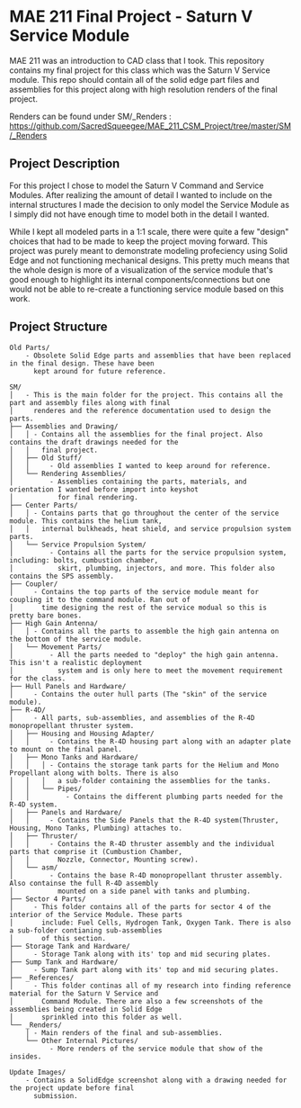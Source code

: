 # MAE 211 Final Project - Saturn V Service Module
MAE 211 was an introduction to CAD class that I took. This repository contains my final project for this class which was the Saturn V Service module. This repo should contain all of the solid edge part files and assemblies for this project along with high resolution renders of the final project.

Renders can be found under SM/_Renders : https://github.com/SacredSqueegee/MAE_211_CSM_Project/tree/master/SM/_Renders

## Project Description
For this project I chose to model the Saturn V Command and Service Modules. After realizing the amount of detail I wanted to include on the internal structures I made the decision to only model the Service Module as I simply did not have enough time to model both in the detail I wanted.

While I kept all modeled parts in a 1:1 scale, there were quite a few "design" choices that had to be made to keep the project moving forward. This project was purely meant to demonstrate modeling profeciency using Solid Edge and not functioning mechanical designs. This pretty much means that the whole design is more of a visualization of the service module that's good enough to highlight its internal components/connections but one would not be able to re-create a functioning service module based on this work.


## Project Structure

```text
Old Parts/
    - Obsolete Solid Edge parts and assemblies that have been replaced in the final design. These have been
      kept around for future reference.

SM/
│   - This is the main folder for the project. This contains all the part and assembly files along with final
│     renderes and the reference documentation used to design the parts.
├── Assemblies and Drawing/
│   │ - Contains all the assemblies for the final project. Also contains the draft drawings needed for the
│   │   final project.
│   ├── Old Stuff/
│   │     - Old assemblies I wanted to keep around for reference.
│   └── Rendering Assemblies/
│         - Assemblies containing the parts, materials, and orientation I wanted before import into keyshot
│           for final rendering.
├── Center Parts/
│   │ - Contains parts that go throughout the center of the service module. This contains the helium tank,
│   │   internal bulkheads, heat shield, and service propulsion system parts.
│   └── Service Propulsion System/
│         - Contains all the parts for the service propulsion system, including: bolts, cumbustion chamber,
│           skirt, plumbing, injectors, and more. This folder also contains the SPS assembly.
├── Coupler/
│     - Contains the top parts of the service module meant for coupling it to the command module. Ran out of
│       time designing the rest of the service modual so this is pretty bare bones.
├── High Gain Antenna/
│   │ - Contains all the parts to assemble the high gain antenna on the bottom of the service module.
│   └── Movement Parts/
│         - All the parts needed to "deploy" the high gain antenna. This isn't a realistic deployment
│           system and is only here to meet the movement requirement for the class.
├── Hull Panels and Hardware/
│     - Contains the outer hull parts (The "skin" of the service module).
├── R-4D/
│     - All parts, sub-assemblies, and assemblies of the R-4D monopropellant thruster system.
│   ├── Housing and Housing Adapter/
│   │     - Contains the R-4D housing part along with an adapter plate to mount on the final panel.
│   ├── Mono Tanks and Hardware/
│   │   │ - Contains the storage tank parts for the Helium and Mono Propellant along with bolts. There is also
│   │   │   a sub-folder containing the assemblies for the tanks.
│   │   └── Pipes/
│   │         - Contains the different plumbing parts needed for the R-4D system.
│   ├── Panels and Hardware/
│   │     - Contains the Side Panels that the R-4D system(Thruster, Housing, Mono Tanks, Plumbing) attaches to.
│   ├── Thruster/
│   │     - Contains the R-4D thruster assembly and the individual parts that comprise it (Cumbustion Chamber,
│   │       Nozzle, Connector, Mounting screw).
│   └── asm/
│         - Contains the base R-4D monopropellant thruster assembly. Also containse the full R-4D assembly
│           mounted on a side panel with tanks and plumbing.
├── Sector 4 Parts/
│     - This folder contains all of the parts for sector 4 of the interior of the Service Module. These parts
│       include: Fuel Cells, Hydrogen Tank, Oxygen Tank. There is also a sub-folder contianing sub-assemblies
│       of this section.
├── Storage Tank and Hardware/
│     - Storage Tank along with its' top and mid securing plates.
├── Sump Tank and Hardware/
│     - Sump Tank part along with its' top and mid securing plates.
├── _References/
│     - This folder continas all of my research into finding reference material for the Saturn V Service and
│       Command Module. There are also a few screenshots of the assemblies being created in Solid Edge
│       sprinkled into this folder as well.
└── _Renders/
    │ - Main renders of the final and sub-assemblies.
    └── Other Internal Pictures/
          - More renders of the service module that show of the insides.

Update Images/
    - Contains a SolidEdge screenshot along with a drawing needed for the project update before final
      submission.
```

